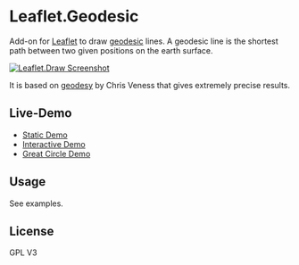Leaflet.Geodesic
================

Add-on for [Leaflet](http://leafletjs.com/) to draw [geodesic](http://en.wikipedia.org/wiki/Geodesics_on_an_ellipsoid) lines. A geodesic line is the shortest path between two given positions on the earth surface.

[<img src="http://www.thasler.org/leaflet.geodesic/example/interactive.png" alt="Leaflet.Draw Screenshot" />](http://www.thasler.org/leaflet.geodesic/example/interactive.html)

It is based on [geodesy](https://github.com/chrisveness/geodesy) by Chris Veness that gives extremely precise results.


Live-Demo
---------
- [Static Demo](http://www.thasler.org/leaflet.geodesic/example/simple.html)
- [Interactive Demo](http://www.thasler.org/leaflet.geodesic/example/interactive.html)
- [Great Circle Demo](http://www.thasler.org/leaflet.geodesic/example/circle.html)

Usage
-----
See examples.

License
-------
GPL V3

